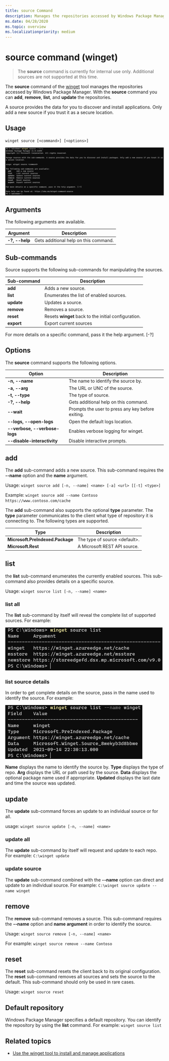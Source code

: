 ```yaml
---
title: source Command
description: Manages the repositories accessed by Windows Package Manager.
ms.date: 04/28/2020
ms.topic: overview
ms.localizationpriority: medium
---
```


# source command (winget)

> The **source** command is currently for internal use only. Additional sources are not supported at this time.

The **source** command of the [winget](index.md) tool manages the repositories accessed by Windows Package Manager. With the **source** command you can **add**, **remove**, **list**, and **update** the repositories.

A source provides the data for you to discover and install applications. Only add a new source if you trust it as a secure location.

## Usage

`winget source [<command>] [<options>]`

![Source image](images/source.png)

## Arguments

The following arguments are available.

| Argument  | Description |
|--------------|-------------|
| **-?, --help** |  Gets additional help on this command. |

## Sub-commands

Source supports the following sub-commands for manipulating the sources.

| Sub-command  | Description |
|--------------|-------------|
|  **add** |  Adds a new source. |
|  **list** | Enumerates the list of enabled sources. |
|  **update** | Updates a source. |
|  **remove** | Removes a source. |
|  **reset** | Resets **winget** back to the initial configuration.  |
|  **export** | Export current sources |

For more details on a specific command, pass it the help argument. [-?]

## Options

The **source** command supports the following options.

| Option  | Description |
|--------------|-------------|
|  **-n, --name** | The name to identify the source by. |
|  **-a, --arg** | The URL or UNC of the source. |
|  **-t, --type** | The type of source. |
| **-?, --help** |  Gets additional help on this command. |
| **--wait** | Prompts the user to press any key before exiting. |
| **--logs, --open-logs** | Open the default logs location. |
| **--verbose, --verbose-logs** | Enables verbose logging for winget. |
| **--disable-interactivity** | Disable interactive prompts. |

## add

The **add** sub-command adds a new source. This sub-command requires the **--name** option and the **name** argument.

Usage: `winget source add [-n, --name] <name> [-a] <url> [[-t] <type>]`

Example:  `winget source add --name Contoso https://www.contoso.com/cache`

The **add** sub-command also supports the optional **type** parameter. The **type** parameter communicates to the client what type of repository it is connecting to. The following types are supported.

| Type  | Description |
|--------------|-------------|
| **Microsoft.PreIndexed.Package** | The type of source \<default>. |
| **Microsoft.Rest** | A Microsoft REST API source. |

## list

the **list** sub-command enumerates the currently enabled sources. This sub-command also provides details on a specific source.

Usage: `winget source list [-n, --name] <name>`

### list all

The **list** sub-command by itself will reveal the complete list of supported sources. For example:

![Source list image](images/source-list.png)

### list source details

In order to get complete details on the source, pass in the name used to identify the source. For example:

![Source list winget image](images/source-list-winget.png)

**Name** displays the name to identify the source by.
**Type** displays the type of repo.
**Arg** displays the URL or path used by the source.
**Data** displays the optional package name used if appropriate.
**Updated** displays the last date and time the source was updated.

## update

The **update** sub-command forces an update to an individual source or for all.

usage: `winget source update [-n, --name] <name>`

### update all

The **update** sub-command by itself will request and update to each repo. For example: `C:\winget update`

### update source

The **update** sub-command combined with the **--name** option can direct and update to an individual source. For example: `C:\winget source update --name winget`

## remove

The **remove** sub-command removes a source. This sub-command requires the **--name** option and **name argument** in order to identify the source.

Usage: `winget source remove [-n, --name] <name>`

For example: `winget source remove --name Contoso`

## reset

The **reset** sub-command resets the client back to its original configuration. The **reset** sub-command removes all sources and sets the source to the default. This sub-command should only be used in rare cases.

Usage: `winget source reset`

## Default repository

Windows Package Manager specifies a default repository. You can identify the repository by using the **list** command. For example: `winget source list`

## Related topics

* [Use the winget tool to install and manage applications](index.md)
